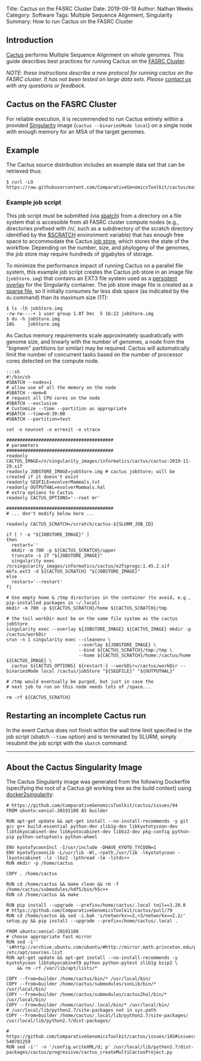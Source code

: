 Title: Cactus on the FASRC Cluster
Date: 2019-09-19
Author: Nathan Weeks
Category: Software
Tags: Multiple Sequence Alignment, Singularity
Summary: How to run Cactus on the FASRC Cluster

## Introduction

[Cactus](https://github.com/ComparativeGenomicsToolkit/cactus) performs Multiple Sequence Alignment on whole genomes.
This guide describes best practices for running Cactus on the [FASRC Cluster](https://www.rc.fas.harvard.edu/cluster/).

*NOTE: these instructions describe a new protocol for running cactus on the FASRC cluster.
 It has not been tested on large data sets.
 Please [contact us](pages/about) with any questions or feedback.*

## Cactus on the FASRC Cluster

For reliable execution, it is recommended to run Cactus entirely within a provided [Singularity](https://www.rc.fas.harvard.edu/resources/documentation/software/singularity-on-odyssey/) image (`cactus --binariesMode local`) on a single node with enough memory for an MSA of the target genomes.

## Example

The Cactus source distribution includes an example data set that can be retrieved thus:

```
$ curl -LO https://raw.githubusercontent.com/ComparativeGenomicsToolkit/cactus/master/examples/evolverMammals.txt
```

### Example job script

This job script must be submitted (via [sbatch](https://www.rc.fas.harvard.edu/resources/running-jobs/#Submitting_batch_jobs_using_the_sbatch_command)) from a directory on a file system that is accessible from all FASRC cluster compute nodes (e.g., directories prefixed with /n/, such as a subdirectory of the scratch directory identified by the [$SCRATCH](https://www.rc.fas.harvard.edu/policy-scratch/) environment variable) that has enough free space to accommodate the Cactus [job store](https://toil.readthedocs.io/en/latest/running/introduction.html#job-store), which stores the state of the workflow.
Depending on the number, size, and phylogeny of the genomes, the job store may require hundreds of gigabytes of storage.

To minimize the performance impact of running Cactus on a parallel file system, this example job script creates the Cactus job store in an image file (`jobStore.img`) that contains an EXT3 file system used as a [persistent overlay](https://sylabs.io/guides/3.5/user-guide/persistent_overlays.html) for the Singularity container.
The job store image file is created as a [sparse file](https://en.wikipedia.org/wiki/Sparse_file), so it initially consumes far less disk space (as indicated by the `du` command) than its maximum size (1T):

```
$ ls -lh jobStore.img
-rw-rw----+ 1 user group 1.0T Dec  5 16:22 jobStore.img
$ du -h jobStore.img
18G     jobStore.img
```

As Cactus memory requirements scale approximately quadratically with genome size, and linearly with the number of genomes, a node from the "bigmem" partitions (or similar) may be required.
Cactus will automatically limit the number of concurrent tasks based on the number of processor cores detected on the compute node.

    :::sh
    #!/bin/sh
    #SBATCH --nodes=1
    # allow use of all the memory on the node
    #SBATCH --mem=0
    # request all CPU cores on the node
    #SBATCH --exclusive
    # Customize --time --partition as appropriate
    #SBATCH --time=0:30:00
    #SBATCH --partition=test
    
    set -o nounset -o errexit -o xtrace
    
    ########################################
    # parameters
    ########################################
    readonly CACTUS_IMAGE=/n/singularity_images/informatics/cactus/cactus:2019-11-29.sif
    readonly JOBSTORE_IMAGE=jobStore.img # cactus jobStore; will be created if it doesn't exist
    readonly SEQFILE=evolverMammals.txt
    readonly OUTPUTHAL=evolverMammals.hal
    # extra options to Cactus
    readonly CACTUS_OPTIONS='--root mr'
    
    ########################################
    # ... don't modify below here ...
    
    readonly CACTUS_SCRATCH=/scratch/cactus-${SLURM_JOB_ID}
    
    if [ ! -e "${JOBSTORE_IMAGE}" ]
    then
      restart=''
      mkdir -m 700 -p ${CACTUS_SCRATCH}/upper
      truncate -s 1T "${JOBSTORE_IMAGE}"
      singularity exec /n/singularity_images/informatics/cactus/e2fsprogs:1.45.2.sif mkfs.ext3 -d ${CACTUS_SCRATCH} "${JOBSTORE_IMAGE}"
    else
      restart='--restart'
    fi
    
    # Use empty home & /tmp directories in the container (to avoid, e.g., pip-installed packages in ~/.local)
    mkdir -m 700 -p ${CACTUS_SCRATCH}/home ${CACTUS_SCRATCH}/tmp
    
    # the toil workDir must be on the same file system as the cactus jobStore
    singularity exec --overlay ${JOBSTORE_IMAGE} ${CACTUS_IMAGE} mkdir -p /cactus/workDir
    srun -n 1 singularity exec --cleanenv \
                               --overlay ${JOBSTORE_IMAGE} \
                               --bind ${CACTUS_SCRATCH}/tmp:/tmp \
                               --home ${CACTUS_SCRATCH}/home:/cactus/home ${CACTUS_IMAGE} \
      cactus ${CACTUS_OPTIONS} ${restart-} --workDir=/cactus/workDir --binariesMode local /cactus/jobStore "${SEQFILE}" "${OUTPUTHAL}"
    
    # /tmp would eventually be purged, but just in case the
    # next job to run on this node needs lots of /space...
    
    rm -rf ${CACTUS_SCRATCH}

## Restarting an incomplete Cactus run

In the event Cactus does not finish within the wall time limit specified in the job script (sbatch `--time` option) and is terminated by SLURM, simply resubmit the job script with the `sbatch` command.

---

## About the Cactus Singularity Image

The Cactus Singularity image was generated from the following Dockerfile (specifying the root of a Cactus git working tree as the build context) using [docker2singularity](https://github.com/singularityware/docker2singularity):

```
# https://github.com/ComparativeGenomicsToolkit/cactus/issues/94
FROM ubuntu:xenial-20191108 AS builder

RUN apt-get update && apt-get install --no-install-recommends -y git gcc g++ build-essential python-dev zlib1g-dev libkyototycoon-dev libtokyocabinet-dev libkyotocabinet-dev libbz2-dev pkg-config python-pip python-setuptools python-wheel

ENV kyotoTycoonIncl -I/usr/include -DHAVE_KYOTO_TYCOON=1
ENV kyotoTycoonLib -L/usr/lib -Wl,-rpath,/usr/lib -lkyototycoon -lkyotocabinet -lz -lbz2 -lpthread -lm -lstdc++
RUN mkdir -p /home/cactus

COPY . /home/cactus

RUN cd /home/cactus && make clean && rm -f /home/cactus/submodules/hdf5/bin/h5c++
RUN cd /home/cactus && make

RUN pip install --upgrade --prefix=/home/cactus/.local toil==3.20.0
# https://github.com/ComparativeGenomicsToolkit/cactus/pull/79
RUN cd /home/cactus && sed -i.bak 's/networkx>=2,<3/networkx==2.2/' setup.py && pip install --upgrade --prefix=/home/cactus/.local .

FROM ubuntu:xenial-20191108
# choose appropriate fast mirror
RUN sed -i'' 's#http://archive.ubuntu.com/ubuntu/#http://mirror.math.princeton.edu/pub/ubuntu/#' /etc/apt/sources.list
RUN apt-get update && apt-get install --no-install-recommends -y kyototycoon libtokyocabinet9 python python-pytest zlib1g bzip2 \
    && rm -rf /var/lib/apt/lists/*

COPY --from=builder /home/cactus/bin/* /usr/local/bin/
COPY --from=builder /home/cactus/submodules/sonLib/bin/* /usr/local/bin/
COPY --from=builder /home/cactus/submodules/cactus2hal/bin/* /usr/local/bin/
COPY --from=builder /home/cactus/.local/bin/* /usr/local/bin/
# /usr/local/lib/python2.7/site-packages not in sys.path
COPY --from=builder /home/cactus/.local/lib/python2.7/site-packages/ /usr/local/lib/python2.7/dist-packages/

# https://github.com/ComparativeGenomicsToolkit/cactus/issues/102#issuecomment-540781259
RUN sed -i'' -n '/config.writeXML/d; p' /usr/local/lib/python2.7/dist-packages/cactus/progressive/cactus_createMultiCactusProject.py
```
